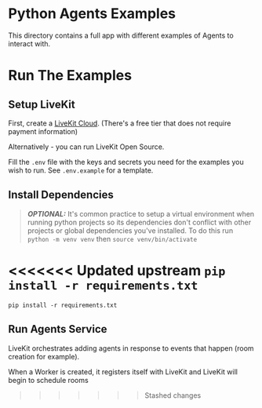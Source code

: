 # Python Agents Examples

This directory contains a full app with different examples of Agents to interact with.

# Run The Examples

## Setup LiveKit

First, create a [LiveKit Cloud](https://cloud.livekit.io). (There's a free tier that does not require payment information)

Alternatively - you can run LiveKit Open Source.

Fill the `.env` file with the keys and secrets you need for the examples you wish to run. See `.env.example` for a template.

## Install Dependencies

> **_OPTIONAL:_**  It's common practice to setup a virtual environment when running python projects so its dependencies don't conflict with other projects or global dependencies you've installed. To do this run `python -m venv venv` then `source venv/bin/activate`

<<<<<<< Updated upstream
`pip install -r requirements.txt`
=======
`pip install -r requirements.txt`

## Run Agents Service

LiveKit orchestrates adding agents in response to events that happen (room creation for example).

When a Worker is created, it registers itself with LiveKit and LiveKit will begin to schedule rooms
>>>>>>> Stashed changes
